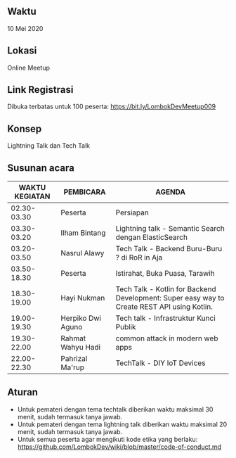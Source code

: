 ## Waktu
10 Mei 2020
## Lokasi
Online Meetup
## Link Registrasi
Dibuka terbatas untuk 100 peserta: https://bit.ly/LombokDevMeetup009

## Konsep
Lightning Talk dan Tech Talk
## Susunan acara
| WAKTU KEGIATAN| PEMBICARA                | AGENDA                                                                   |
|---------------|--------------------------|--------------------------------------------------------------------------| 
| 02.30-03.30   | Peserta                  | Persiapan                                             |
| 03.30-03.20   | Ilham Bintang           | Lightning talk - Semantic Search dengan ElasticSearch                       |
| 03.20-03.50   | Nasrul Alawy             | Tech Talk - Backend Buru-Buru ? di RoR in Aja                          |
| 03.50-18.30   | Peserta                  | Istirahat, Buka Puasa, Tarawih                                      |
| 18.30-19.00   | Hayi Nukman | Tech Talk - Kotlin for Backend Development: Super easy way to Create REST API using Kotlin.                                             |
| 19.00-19.30   | Herpiko Dwi Aguno        | Tech talk - Infrastruktur Kunci Publik                                                |
| 19.30-22.00   | Rahmat Wahyu Hadi             | common attack in modern web apps               |
| 22.00-22.30   | Pahrizal Ma'rup  | TechTalk - DIY IoT Devices |


## Aturan
- Untuk pemateri dengan tema techtalk diberikan waktu maksimal 30 menit, sudah termasuk tanya jawab.
- Untuk pemateri dengan tema lightning talk diberikan waktu maksimal 20 menit, sudah termasuk tanya jawab.
- Untuk semua peserta agar mengikuti kode etika yang berlaku: https://github.com/LombokDev/wiki/blob/master/code-of-conduct.md
